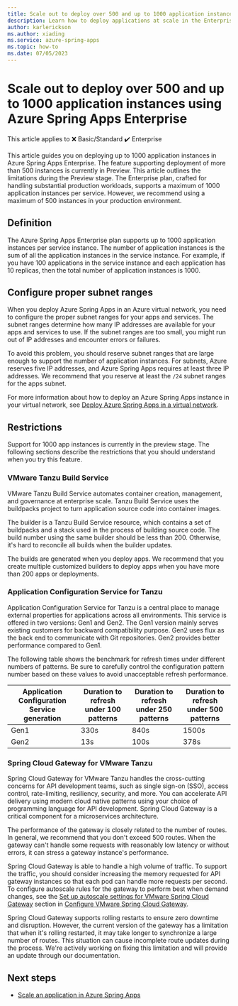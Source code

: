 ```yaml
---
title: Scale out to deploy over 500 and up to 1000 application instances using Azure Spring Apps Enterprise
description: Learn how to deploy applications at scale in the Enterprise plan for Azure Spring Apps and learn about the restrictions.
author: karlerickson
ms.author: xiading
ms.service: azure-spring-apps
ms.topic: how-to
ms.date: 07/05/2023
---
```


# Scale out to deploy over 500 and up to 1000 application instances using Azure Spring Apps Enterprise

This article applies to ❌ Basic/Standard ✔️ Enterprise

This article guides you on deploying up to 1000 application instances in Azure Spring Apps Enterprise. The feature supporting deployment of more than 500 instances is currently in Preview. This article outlines the limitations during the Preview stage. The Enterprise plan, crafted for handling substantial production workloads, supports a maximum of 1000 application instances per service. However, we recommend using a maximum of 500 instances in your production environment.

## Definition

The Azure Spring Apps Enterprise plan supports up to 1000 application instances per service instance. The number of application instances is the sum of all the application instances in the service instance. For example, if you have 100 applications in the service instance and each application has 10 replicas, then the total number of application instances is 1000.

## Configure proper subnet ranges

When you deploy Azure Spring Apps in an Azure virtual network, you need to configure the proper subnet ranges for your apps and services. The subnet ranges determine how many IP addresses are available for your apps and services to use. If the subnet ranges are too small, you might run out of IP addresses and encounter errors or failures.

To avoid this problem, you should reserve subnet ranges that are large enough to support the number of application instances. For subnets, Azure reserves five IP addresses, and Azure Spring Apps requires at least three IP addresses. We recommend that you reserve at least the `/24` subnet ranges for the apps subnet.

For more information about how to deploy an Azure Spring Apps instance in your virtual network, see [Deploy Azure Spring Apps in a virtual network](how-to-deploy-in-azure-virtual-network.md).

## Restrictions

Support for 1000 app instances is currently in the preview stage. The following sections describe the restrictions that you should understand when you try this feature.

### VMware Tanzu Build Service

VMware Tanzu Build Service automates container creation, management, and governance at enterprise scale. Tanzu Build Service uses the buildpacks project to turn application source code into container images.

The builder is a Tanzu Build Service resource, which contains a set of buildpacks and a stack used in the process of building source code. The build number using the same builder should be less than 200. Otherwise, it's hard to reconcile all builds when the builder updates.

The builds are generated when you deploy apps. We recommend that you create multiple customized builders to deploy apps when you have more than 200 apps or deployments.

### Application Configuration Service for Tanzu

Application Configuration Service for Tanzu is a central place to manage external properties for applications across all environments. This service is offered in two versions: Gen1 and Gen2. The Gen1 version mainly serves existing customers for backward compatibility purpose. Gen2 uses flux as the back end to communicate with Git repositories. Gen2 provides better performance compared to Gen1.

The following table shows the benchmark for refresh times under different numbers of patterns. Be sure to carefully control the configuration pattern number based on these values to avoid unacceptable refresh performance.

| Application Configuration Service generation | Duration to refresh under 100 patterns | Duration to refresh under 250 patterns | Duration to refresh under 500 patterns |
|----------------------------------------------|----------------------------------------|----------------------------------------|----------------------------------------|
| Gen1                                         | 330s                                   | 840s                                   | 1500s                                  |
| Gen2                                         | 13s                                    | 100s                                   | 378s                                   |

### Spring Cloud Gateway for VMware Tanzu

Spring Cloud Gateway for VMware Tanzu handles the cross-cutting concerns for API development teams, such as single sign-on (SSO), access control, rate-limiting, resiliency, security, and more. You can accelerate API delivery using modern cloud native patterns using your choice of programming language for API development. Spring Cloud Gateway is a critical component for a microservices architecture.

The performance of the gateway is closely related to the number of routes. In general, we recommend that you don't exceed 500 routes. When the gateway can't handle some requests with reasonably low latency or without errors, it can stress a gateway instance's performance.

Spring Cloud Gateway is able to handle a high volume of traffic. To support the traffic, you should consider increasing the memory requested for API gateway instances so that each pod can handle more requests per second. To configure autoscale rules for the gateway to perform best when demand changes, see the [Set up autoscale settings for VMware Spring Cloud Gateway](how-to-configure-enterprise-spring-cloud-gateway.md#set-up-autoscale-settings) section in [Configure VMware Spring Cloud Gateway](how-to-configure-enterprise-spring-cloud-gateway.md).

Spring Cloud Gateway supports rolling restarts to ensure zero downtime and disruption. However, the current version of the gateway has a limitation that when it's rolling restarted, it may take longer to synchronize a large number of routes. This situation can cause incomplete route updates during the process. We're actively working on fixing this limitation and will provide an update through our documentation.

## Next steps

- [Scale an application in Azure Spring Apps](how-to-scale-manual.md)
